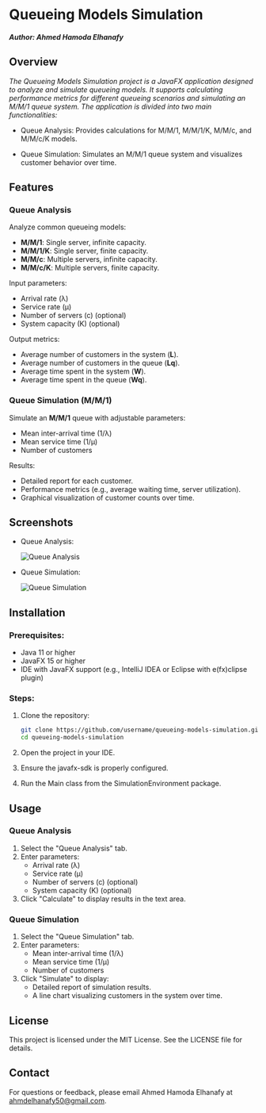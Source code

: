 # Queueing Models Simulation

#### *Author: Ahmed Hamoda Elhanafy*

## Overview
*The Queueing Models Simulation project is a JavaFX application designed to analyze and simulate queueing models. It supports calculating performance metrics for different queueing scenarios and simulating an M/M/1 queue system. The application is divided into two main functionalities:*

  - Queue Analysis: Provides calculations for M/M/1, M/M/1/K, M/M/c, and M/M/c/K models.

  - Queue Simulation: Simulates an M/M/1 queue system and visualizes customer behavior over time.

## Features

### Queue Analysis

Analyze common queueing models:
- **M/M/1**: Single server, infinite capacity.
- **M/M/1/K**: Single server, finite capacity.
- **M/M/c**: Multiple servers, infinite capacity.
- **M/M/c/K**: Multiple servers, finite capacity.

Input parameters:
- Arrival rate (λ)
- Service rate (μ)
- Number of servers (c) (optional)
- System capacity (K) (optional)

Output metrics:
- Average number of customers in the system (**L**).
- Average number of customers in the queue (**Lq**).
- Average time spent in the system (**W**).
- Average time spent in the queue (**Wq**).

### Queue Simulation (M/M/1)

Simulate an **M/M/1** queue with adjustable parameters:
- Mean inter-arrival time (1/λ)
- Mean service time (1/μ)
- Number of customers

Results:
- Detailed report for each customer.
- Performance metrics (e.g., average waiting time, server utilization).
- Graphical visualization of customer counts over time.

## Screenshots

- Queue Analysis: 

    ![Queue Analysis](https://github.com/user-attachments/assets/2ac9a58c-0f9c-4893-b368-00af55509a0c)

- Queue Simulation:

    ![Queue Simulation](https://github.com/user-attachments/assets/82e967c8-c020-4829-a7d6-8bf531edc87c) 


## Installation

### Prerequisites:

- Java 11 or higher
- JavaFX 15 or higher
- IDE with JavaFX support (e.g., IntelliJ IDEA or Eclipse with e(fx)clipse plugin)

### Steps:

1. Clone the repository:
   ```bash
   git clone https://github.com/username/queueing-models-simulation.git
   cd queueing-models-simulation
2. Open the project in your IDE.

3. Ensure the javafx-sdk is properly configured.

4. Run the Main class from the SimulationEnvironment package.

## Usage
### Queue Analysis
1. Select the "Queue Analysis" tab.
2. Enter parameters:
   - Arrival rate (λ)
   - Service rate (μ)
   - Number of servers (c) (optional)
   - System capacity (K) (optional)
3. Click "Calculate" to display results in the text area.
### Queue Simulation
1. Select the "Queue Simulation" tab.
2. Enter parameters:
   - Mean inter-arrival time (1/λ)
   - Mean service time (1/μ)
   - Number of customers
3. Click "Simulate" to display:
   - Detailed report of simulation results.
   - A line chart visualizing customers in the system over time.

## License
This project is licensed under the MIT License. See the LICENSE file for details.

## Contact
For questions or feedback, please email Ahmed Hamoda Elhanafy at ahmdelhanafy50@gmail.com.
